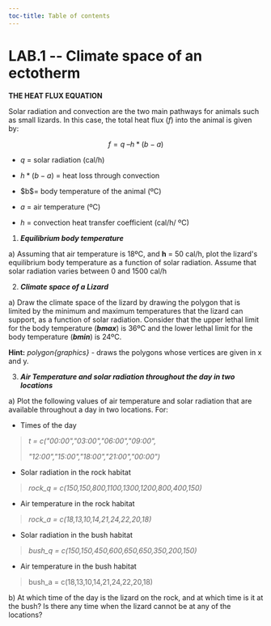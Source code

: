 ```yaml
---
toc-title: Table of contents
---
```


# LAB.1 -- Climate space of an ectotherm

**THE HEAT FLUX EQUATION**

Solar radiation and convection are the two main pathways for animals
such as small lizards. In this case, the total heat flux (*f*) into the
animal is given by:

$$f = q\ –h*(b - a)$$

-   $q$ = solar radiation (cal/h)

-   $h*(b - a)$ = heat loss through convection

-   \$b\$= body temperature of the animal (ºC)

-   $a$ = air temperature (ºC)

-   $h$ = convection heat transfer coefficient (cal/h/ ºC)

1.  ***Equilibrium body temperature***

<!-- -->

a)  Assuming that air temperature is 18ºC, and **h** = 50 cal/h, plot
    the lizard's equilibrium body temperature as a function of solar
    radiation. Assume that solar radiation varies between 0 and 1500
    cal/h

<!-- -->

2.  ***Climate space of a Lizard***

<!-- -->

a)  Draw the climate space of the lizard by drawing the polygon that is
    limited by the minimum and maximum temperatures that the lizard can
    support, as a function of solar radiation. Consider that the upper
    lethal limit for the body temperature (***bmax***) is 36ºC and the
    lower lethal limit for the body temperature (***bmin***) is 24ºC.

**Hint:** *polygon{graphics}* - draws the polygons whose vertices are
given in x and y.

3.  ***Air Temperature and solar radiation throughout the day in two
    locations***

<!-- -->

a)  Plot the following values of air temperature and solar radiation
    that are available throughout a day in two locations. For:

-   Times of the day

> *t = c("00:00","03:00","06:00","09:00",*
>
> *"12:00","15:00","18:00","21:00","00:00")*

-   Solar radiation in the rock habitat

> *rock_q = c(150,150,800,1100,1300,1200,800,400,150)*

-   Air temperature in the rock habitat

> *rock_a = c(18,13,10,14,21,24,22,20,18)*

-   Solar radiation in the bush habitat

> *bush_q = c(150,150,450,600,650,650,350,200,150)*

-   Air temperature in the bush habitat

> bush_a = c(18,13,10,14,21,24,22,20,18)

b)  At which time of the day is the lizard on the rock, and at which
    time is it at the bush? Is there any time when the lizard cannot be
    at any of the locations?
